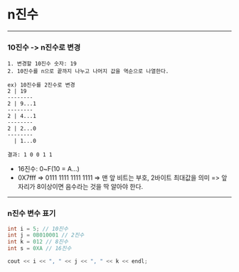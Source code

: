 # n진수
***
### 10진수 -> n진수로 변경
```
1. 변경할 10진수 숫자: 19
2. 10진수를 n으로 끝까지 나누고 나머지 값을 역순으로 나열한다.

ex) 10진수를 2진수로 변경
2 | 19
--------
2 | 9...1
--------
2 | 4...1
--------
2 | 2...0
--------
  | 1...0
  
결과: 1 0 0 1 1
```
- 16진수: 0~F(10 = A...)
- 0X7fff => 0111 1111 1111 1111 => 맨 앞 비트는 부호, 2바이트 최대값을 의미 => 앞자리가 8이상이면 음수라는 것을 딱 알아야 한다.
   
***
### n진수 변수 표기
```c++
int i = 5; // 10진수
int j = 0B010001 // 2진수
int k = 012 // 8진수
int s = 0XA // 16진수

cout << i << ", " << j << ", " << k << endl;
```
